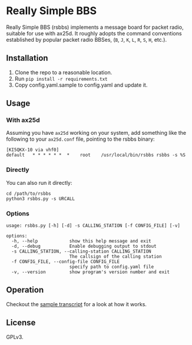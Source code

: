 # Really Simple BBS

Really Simple BBS (rsbbs) implements a message board for packet radio, suitable for use with ax25d. It roughly adopts the command conventions established by popular packet radio BBSes, (`B`, `J`, `K`, `L`, `R`, `S`, `H`, etc.).

## Installation

1. Clone the repo to a reasonable location.
2. Run `pip install -r requirements.txt`
2. Copy config.yaml.sample to config.yaml and update it.

## Usage

### With ax25d

Assuming you have `ax25d` working on your system, add something like the following to your `ax25d.conf` file, pointing to the rsbbs binary:

```
[KI5QKX-10 via vhf0]
default   * * * * * *  *    root    /usr/local/bin/rsbbs rsbbs -s %S
```

### Directly

You can also run it directly:
```
cd /path/to/rsbbs
python3 rsbbs.py -s URCALL
```

### Options

```
usage: rsbbs.py [-h] [-d] -s CALLING_STATION [-f CONFIG_FILE] [-v]

options:
  -h, --help            show this help message and exit
  -d, --debug           Enable debugging output to stdout
  -s CALLING_STATION, --calling-station CALLING_STATION
                        The callsign of the calling station
  -f CONFIG_FILE, --config-file CONFIG_FILE
                        specify path to config.yaml file
  -v, --version         show program's version number and exit
```

## Operation

Checkout the [sample transcript](sample_transcript.txt) for a look at how it works.

## License

GPLv3. 